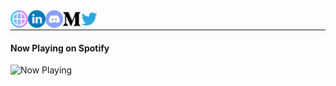 
<div>
  
  <a href="https://manjiltamang.com">
    <img align="left" alt="Manjil's Website" width="28px" src="https://raw.githubusercontent.com/manjillama/manjillama/master/assets/earth.svg" />
  </a>
<a href="https://linkedin.com/in/manjiltamang/">
  <img align="left" alt="Manjil's Linked In" width="28px" src="https://raw.githubusercontent.com/manjillama/manjillama/master/assets/linkedin.svg" />
</a>
<a href="https://discordapp.com/users/269502649001443329">
  <img align="left" alt="Manjil's Discord" title="@MJL#1862" width="28px" src="https://raw.githubusercontent.com/manjillama/manjillama/master/assets/discord-round.svg" />
</a>
<a href="https://medium.com/@lamamanjil">
    <img align="left" alt="Manjil's Medium Account" width="28px" src="https://raw.githubusercontent.com/manjillama/manjillama/master/assets/medium.svg" />
  </a>
</div>
<a href="https://twitter.com/lamamanjil">
    <img align="left" alt="Twitter Account" width="28px" src="https://raw.githubusercontent.com/manjillama/manjillama/master/assets/twitter.svg" />
  </a>
  
</div>



<br/>

---

#### **Now Playing** on Spotify

<img src="https://now-playing-profile.manjillama.vercel.app/now-playing" width="256" height="64" alt="Now Playing">
